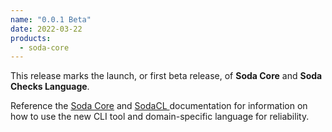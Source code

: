 ```yaml
---
name: "0.0.1 Beta"
date: 2022-03-22
products:
  - soda-core
---
```


This release marks the launch, or first beta release, of **Soda Core** and **Soda Checks Language**. 

Reference the <a href="https://docs.soda.io/soda-core/overview.html" target="_blank">Soda Core</a> and <a href="https://docs.soda.io/soda-cl/soda-cl-overview.html" target="_blank">SodaCL </a> documentation for information on how to use the new CLI tool and domain-specific language for reliability.
